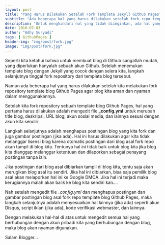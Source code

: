 ```yaml
---
layout: post
title: "Yang Harus Dilakukan Setelah Fork Template Jekyll Github Pages"
subtitle: "Ada beberapa hal yang harus dilakukan setelah fork repo template blog Jekyll."
description: "Untuk menghindari hal yang tidak diinginkan, ada hal yang harus dilakukan setelah fork repo template blog Jekyll."
date: 2016-07-03
author: "Adhy Suryadi"
tags: [ GithubPages ]
header-img: "img/post/fork.jpg"
image: "img/post/fork.jpg"
---
```


Seperti kita ketahui bahwa untuk membuat blog di Github sangatlah mudah, yang diperlukan hanyalah sebuah akun Github. Setelah menemukan template blog dengan Jekyll yang cocok dengan selera kita, langkah selanjutnya tinggal fork repository dari template blog tersebut.

Namun ada beberapa hal yang harus dilakukan setelah kita melakukan fork repository template blog Github Pages agar blog kita aman dan nyaman dalam menggunakannya.

Setelah kita fork repository sebuah template blog Github Pages, hal yang pertama harus dilakukan adalah mengedit file **_config.yml** untuk merubah title blog, deskripsi, URL blog, akun sosial media, dan lainnya sesuai dengan akun kita sendiri.

Langkah selanjutnya adalah menghapus postingan blog yang kita fork dan juga gambar postingan (jika ada). Hal ini harus dilakukan agar kita tidak melanggar lisensi blog karena otomatis postingan dari blog asal fork repo akan tampil di blog kita. Tentunya hal ini tidak baik untuk blog kita jika blog kita dianggap melanggar ketentuan dan dilaporkan sebagai penayang postingan tanpa izin.

Jika postingan dari blog asal dibiarkan tampil di blog kita, tentu saja akan merugikan blog asal itu sendiri. Jika hal ini dibiarkan, bisa saja pemilik blog asal akan melaporkan hal ini ke Google DMCA. Jika hal ini terjadi maka kerugiannya malah akan balik ke blog kita sendiri kan....

Nah setelah mengedit file *_config.yml* dan menghapus postingan dan gambar postingan blog asal fork repo template blog Github Pages, maka langkah selanjutnya adalah menyesuaikan hal lainnya (jika ada) seperti akun Disqus, script iklan (jika ada), kode verifikasi webmaster, dan lainnya.

Dengan melakukan hal-hal di atas untuk mengedit semua hal yang berhubungan dengan akun pribadi kita yang berhubungan dengan blog, maka blog akan nyaman digunakan.

Salam Blogger...
